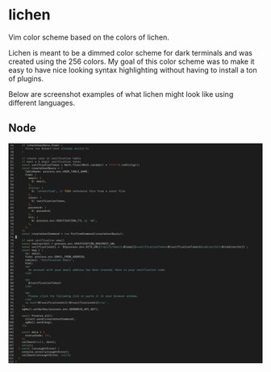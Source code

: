 # lichen
Vim color scheme based on the colors of lichen.

Lichen is meant to be a dimmed color scheme for dark terminals and was created using the 256 colors. My goal of this color scheme was to make it easy to have nice looking syntax highlighting without having to install a ton of plugins.

Below are screenshot examples of what lichen might look like using different languages.

## Node

![lichen color scheme with a Node.js file](/assets/lichen-node.png)
